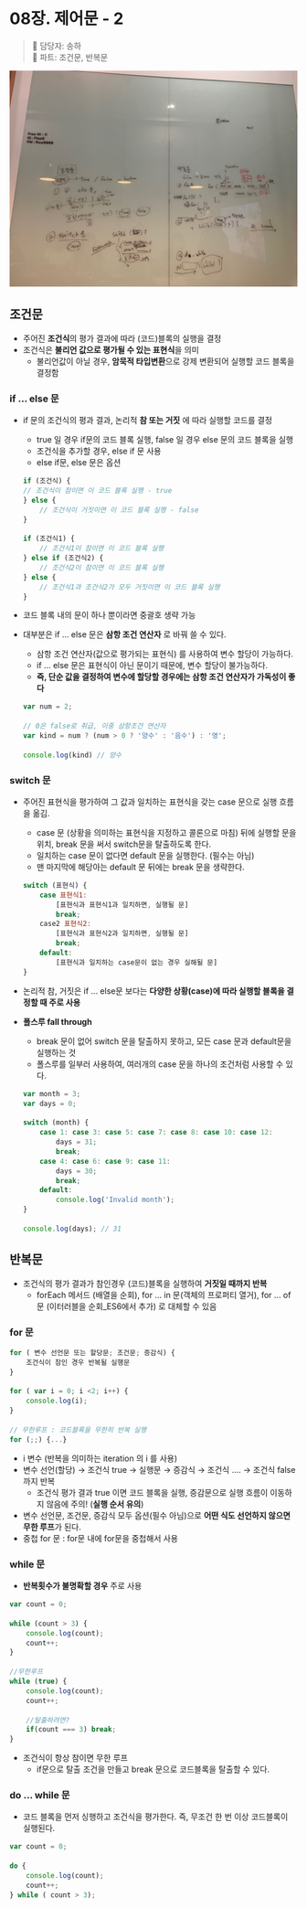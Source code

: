 # 08장. 제어문 - 2

> 👩‍ 담당자: 송하<br/>
> 📝 파트: 조건문, 반복문

![08-2-송하-칠판사진](../img/08-2-송하칠판.jpeg)


## 조건문
- 주어진 **조건식**의 평가 결과에 따라 (코드)블록의 실행을 결정
- 조건식은 **불리언 값으로 평가될 수 있는 표현식**을 의미
    - 불리언값이 아닐 경우, **암묵적 타입변환**으로 강제 변환되어 실행할 코드 블록을 결정함

### if ... else 문
- if 문의 조건식의 평과 결과, 논리적 **참 또는 거짓** 에 따라 실행할 코드를 결정
    - true 일 경우 if문의 코드 블록 실행, false 일 경우 else 문의 코드 블록을 실행
    - 조건식을 추가할 경우, else if 문 사용
    - else if문, else 문은 옵션

    ```javascript
    if (조건식) {
	// 조건식이 참이면 이 코드 블록 실행 - true
    } else {
        // 조건식이 거짓이면 이 코드 블록 실행 - false
    }

    if (조건식1) {
        // 조건식1이 참이면 이 코드 블록 실행
    } else if (조건식2) {
        // 조건식2이 참이면 이 코드 블록 실행
    } else {
        // 조건식1과 조건식2가 모두 거짓이면 이 코드 블록 실행
    }
    ```

- 코드 블록 내의 문이 하나 뿐이라면 중괄호 생략 가능
- 대부분은 if ... else 문은 **삼항 조건 연산자** 로 바꿔 쓸 수 있다.
    - 삼항 조건 연산자(값으로 평가되는 표현식) 를 사용하여 변수 할당이 가능하다.
    - if ... else 문은 표현식이 아닌 문이기 때문에, 변수 할당이 불가능하다.
    - **즉, 단순 값을 결정하여 변수에 할당할 경우에는 삼항 조건 연산자가 가독성이 좋다**
    
    ```javascript
    var num = 2;

    // 0은 false로 취급, 이중 삼항조건 연산자
    var kind = num ? (num > 0 ? '양수' : '음수') : '영';

    console.log(kind) // 양수
    ```

### switch 문
- 주어진 표현식을 평가하여 그 값과 일치하는 표현식을 갖는 case 문으로 실행 흐름을 옮김.
    - case 문 (상황을 의미하는 표현식을 지정하고 콜론으로 마침) 뒤에 실행할 문을 위치, break 문을 써서 switch문을 탈출하도록 한다.
    - 일치하는 case 문이 없다면 default 문을 실행한다. (필수는 아님)
    - 맨 마지막에 해당아는 default 문 뒤에는 break 문을 생략한다.
    
    ```javascript
    switch (표현식) {
        case 표현식1: 
            [표현식과 표현식1과 일치하면, 실행될 문]
            break;
        case2 표현식2: 
            [표현식과 표현식2과 일치하면, 실행될 문]
            break;
        default:
            [표현식과 일치하는 case문이 없는 경우 실해될 문]
    }
    ```

- 논리적 참, 거짓은 if ... else문 보다는 **다양한 상황(case)에 따라 실행할 블록을 결정할 때 주로 사용**
- **폴스루 fall through**
    - break 문이 없어 switch 문을 탈출하지 못하고, 모든 case 문과 default문을 실행하는 것
    - 폴스루를 일부러 사용하여, 여러개의 case 문을 하나의 조건처럼 사용할 수 있다.

    ```javascript
    var month = 3;
    var days = 0;

    switch (month) {
        case 1: case 3: case 5: case 7: case 8: case 10: case 12: 
            days = 31;
            break;
        case 4: case 6: case 9: case 11:
            days = 30;
            break;
        default:
            console.log('Invalid month');
    }

    console.log(days); // 31
    ```


## 반복문
- 조건식의 평가 결과가 참인경우 (코드)블록을 실행하여 **거짓일 때까지 반복**
    - forEach 메서드 (배열을 순회), for ... in 문(객체의 프로퍼티 열거), for ... of 문 (이터러블을 순회_ES6에서 추가) 로 대체할 수 있음

### for 문
```javascript
for ( 변수 선언문 또는 할당문; 조건문; 증감식) {
    조건식이 참인 경우 반복될 실행문
}

for ( var i = 0; i <2; i++) {
    console.log(i);
}

// 무한루프 : 코드블록을 무한히 반복 실행
for (;;) {...}
```
- i 변수 (반복을 의미하는 iteration 의 i 를 사용)
- 변수 선언(할당) → 조건식 true → 실행문 → 증감식 → 조건식 .... → 조건식 false 까지 반복
    - 조건식 평가 결과 true 이면 코드 블록을 실행, 증감문으로 실행 흐름이 이동하지 않음에 주의! (**실행 순서 유의**)
- 변수 선언문, 조건문, 증감식 모두 옵션(필수 아님)으로 **어떤 식도 선언하지 않으면 무한 루프**가 된다.
- 중첩 for 문 : for문 내에 for문을 중첩해서 사용

### while 문
- **반복횟수가 불명확할 경우** 주로 사용
```javascript
var count = 0;

while (count > 3) {
	console.log(count);
	count++;
}

//무한루프
while (true) {
	console.log(count);
	count++;

	//탈출하려면?
	if(count === 3) break;
}
```
- 조건식이 항상 참이면 무한 루프
    - if문으로 탈출 조건을 만들고 break 문으로 코드블록을 탈출할 수 있다.

### do ... while 문
- 코드 블록을 먼저 싱행하고 조건식을 평가한다. 즉, 무조건 한 번 이상 코드블록이 실행된다.
```javascript
var count = 0;

do {
	console.log(count);
	count++;
} while ( count > 3);
```